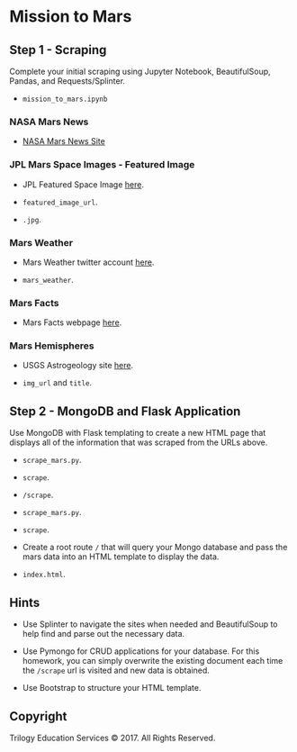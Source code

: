 # Mission to Mars

## Step 1 - Scraping

Complete your initial scraping using Jupyter Notebook, BeautifulSoup, Pandas, and Requests/Splinter.

* `mission_to_mars.ipynb`

### NASA Mars News

* [NASA Mars News Site](https://mars.nasa.gov/news/) 

### JPL Mars Space Images - Featured Image

* JPL Featured Space Image [here](https://www.jpl.nasa.gov/spaceimages/?search=&category=Mars).

* `featured_image_url`.

* `.jpg`.

### Mars Weather

* Mars Weather twitter account [here](https://twitter.com/marswxreport?lang=en).

* `mars_weather`.

### Mars Facts

* Mars Facts webpage [here](http://space-facts.com/mars/).

### Mars Hemispheres

* USGS Astrogeology site [here](https://astrogeology.usgs.gov/search/results?q=hemisphere+enhanced&k1=target&v1=Mars).

* `img_url` and `title`.

## Step 2 - MongoDB and Flask Application

Use MongoDB with Flask templating to create a new HTML page that displays all of the information that was scraped from the URLs above.

* `scrape_mars.py`.
* `scrape`.

* `/scrape`.
* `scrape_mars.py`.
* `scrape`.

* Create a root route `/` that will query your Mongo database and pass the mars data into an HTML template to display the data.

* `index.html`.

## Hints

* Use Splinter to navigate the sites when needed and BeautifulSoup to help find and parse out the necessary data.

* Use Pymongo for CRUD applications for your database. For this homework, you can simply overwrite the existing document each time the `/scrape` url is visited and new data is obtained.

* Use Bootstrap to structure your HTML template.

## Copyright

Trilogy Education Services © 2017. All Rights Reserved.
